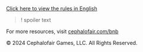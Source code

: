 <link rel="stylesheet" href="override-markdown-styles.css"/>

[Click here to view the rules in English](https://valancedbreakfast.github.io/site-testing/en/)

>! spoiler text

For more resources, visit [cephalofair.com/bnb](https://cephalofair.com/bnb)

© 2024 Cephalofair Games, LLC. All Rights Reserved.
